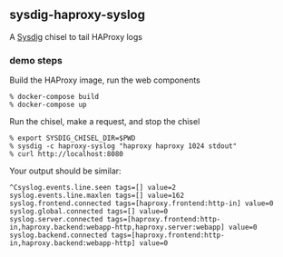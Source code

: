 sysdig-haproxy-syslog
---------------------

A [Sysdig](http://www.sysdig.org) chisel to tail HAProxy logs

### demo steps

Build the HAProxy image, run the web components

```
% docker-compose build
% docker-compose up
```

Run the chisel, make a request, and stop the chisel

```
% export SYSDIG_CHISEL_DIR=$PWD
% sysdig -c haproxy-syslog "haproxy haproxy 1024 stdout"
% curl http://localhost:8080
```

Your output should be similar:

```
^Csyslog.events.line.seen tags=[] value=2
syslog.events.line.maxlen tags=[] value=162
syslog.frontend.connected tags=[haproxy.frontend:http-in] value=0
syslog.global.connected tags=[] value=0
syslog.server.connected tags=[haproxy.frontend:http-in,haproxy.backend:webapp-http,haproxy.server:webapp] value=0
syslog.backend.connected tags=[haproxy.frontend:http-in,haproxy.backend:webapp-http] value=0
```
